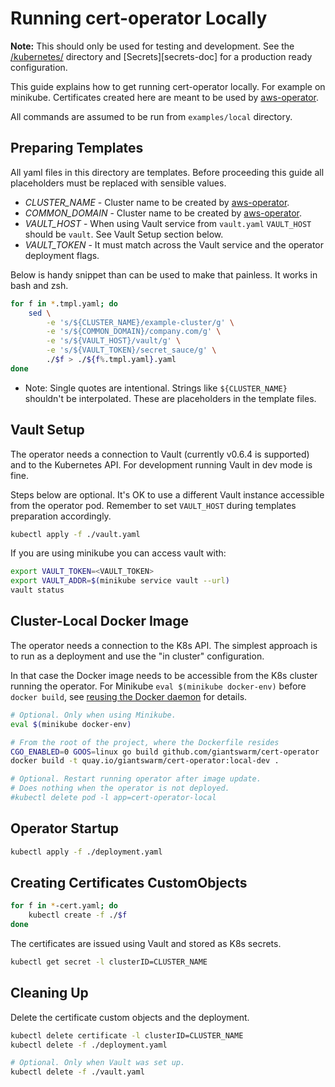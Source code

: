 # Running cert-operator Locally

**Note:** This should only be used for testing and development. See the
[/kubernetes/][kubernetes-dir] directory and [Secrets][secrets-doc] for
a production ready configuration.

[kubernetes-dir]: https://github.com/giantswarm/cert-operator/tree/master/kubernetes
[secrests-doc]: https://github.com/giantswarm/cert-operator#secrets

This guide explains how to get running cert-operator locally. For example on
minikube. Certificates created here are meant to be used by [aws-operator].

All commands are assumed to be run from `examples/local` directory.

[aws-operator]: https://github.com/giantswarm/aws-operator


## Preparing Templates

All yaml files in this directory are templates. Before proceeding this guide
all placeholders must be replaced with sensible values.

- *CLUSTER_NAME* - Cluster name to be created by [aws-operator].
- *COMMON_DOMAIN* - Cluster name to be created by [aws-operator].
- *VAULT_HOST* - When using Vault service from `vault.yaml` `VAULT_HOST` should
  be `vault`. See Vault Setup section below.
- *VAULT_TOKEN* - It must match across the Vault service and the operator
  deployment flags.

Below is handy snippet than can be used to make that painless. It works in bash and zsh.

```bash
for f in *.tmpl.yaml; do
    sed \
        -e 's/${CLUSTER_NAME}/example-cluster/g' \
        -e 's/${COMMON_DOMAIN}/company.com/g' \
        -e 's/${VAULT_HOST}/vault/g' \
        -e 's/${VAULT_TOKEN}/secret_sauce/g' \
        ./$f > ./${f%.tmpl.yaml}.yaml
done
```

- Note: Single quotes are intentional. Strings like `${CLUSTER_NAME}` shouldn't
  be interpolated. These are placeholders in the template files.


## Vault Setup

The operator needs a connection to Vault (currently v0.6.4 is supported) and to
the Kubernetes API. For development running Vault in dev mode is fine.

Steps below are optional. It's OK to use a different Vault instance accessible
from the operator pod. Remember to set `VAULT_HOST` during templates
preparation accordingly.

```bash
kubectl apply -f ./vault.yaml
```

If you are using minikube you can access vault with:
```bash
export VAULT_TOKEN=<VAULT_TOKEN>
export VAULT_ADDR=$(minikube service vault --url)
vault status
```


## Cluster-Local Docker Image

The operator needs a connection to the K8s API. The simplest approach is to run
as a deployment and use the "in cluster" configuration.

In that case the Docker image needs to be accessible from the K8s cluster
running the operator. For Minikube `eval $(minikube docker-env)` before `docker
build`, see [reusing the Docker daemon] for details.

[reusing the docker daemon]: https://github.com/kubernetes/minikube/blob/master/docs/reusing_the_docker_daemon.md

```bash
# Optional. Only when using Minikube.
eval $(minikube docker-env)

# From the root of the project, where the Dockerfile resides
CGO_ENABLED=0 GOOS=linux go build github.com/giantswarm/cert-operator
docker build -t quay.io/giantswarm/cert-operator:local-dev .

# Optional. Restart running operator after image update.
# Does nothing when the operator is not deployed.
#kubectl delete pod -l app=cert-operator-local
```


## Operator Startup

```bash
kubectl apply -f ./deployment.yaml
```


## Creating Certificates CustomObjects

```bash
for f in *-cert.yaml; do
    kubectl create -f ./$f
done
```

The certificates are issued using Vault and stored as K8s secrets.

```bash
kubectl get secret -l clusterID=CLUSTER_NAME
```


## Cleaning Up

Delete the certificate custom objects and the deployment.

```bash
kubectl delete certificate -l clusterID=CLUSTER_NAME
kubectl delete -f ./deployment.yaml

# Optional. Only when Vault was set up.
kubectl delete -f ./vault.yaml
```
